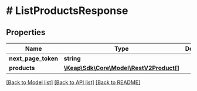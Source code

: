 # # ListProductsResponse

## Properties

Name | Type | Description | Notes
------------ | ------------- | ------------- | -------------
**next_page_token** | **string** |  | [optional]
**products** | [**\Keap\Sdk\Core\Model\RestV2Product[]**](RestV2Product.md) |  | [optional]

[[Back to Model list]](../../README.md#models) [[Back to API list]](../../README.md#endpoints) [[Back to README]](../../README.md)
